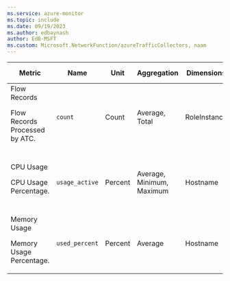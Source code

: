 ```yaml
---
ms.service: azure-monitor
ms.topic: include
ms.date: 09/19/2023
ms.author: edbaynash
author: EdB-MSFT
ms.custom: Microsoft.NetworkFunction/azureTrafficCollectors, naam
---
```

  
  
|Metric|Name|Unit|Aggregation|Dimensions|Time Grains|DS Export|
|---|---|---|---|---|---|---|
|Flow Records<p><p>Flow Records Processed by ATC. |`count` |Count |Average, Total |RoleInstance|PT1M |Yes|
|CPU Usage<p><p>CPU Usage Percentage. |`usage_active` |Percent |Average, Minimum, Maximum |Hostname|PT5M, PT15M, PT30M, PT1H, PT6H, PT12H, P1D |Yes|
|Memory Usage<p><p>Memory Usage Percentage. |`used_percent` |Percent |Average |Hostname|PT1M |Yes|